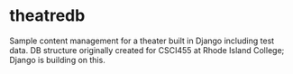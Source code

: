 # theatredb

Sample content management for a theater built in Django including test data. DB structure originally created for CSCI455 at Rhode Island College; Django is building on this.
